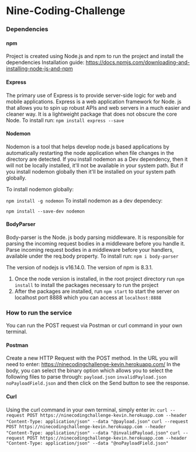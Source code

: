 # Nine-Coding-Challenge

### Dependencies
#### npm
Project is created using Node.js and npm to run the project and install the dependencies
Installation guide: https://docs.npmjs.com/downloading-and-installing-node-js-and-npm

#### Express
The primary use of Express is to provide server-side logic for web and mobile applications. 
Express is a web application framework for Node. js that allows you to spin up robust APIs and web servers in a much easier and cleaner way. It is a lightweight package that does not obscure the core Node.
To install run:
`npm install express --save`

#### Nodemon
Nodemon is a tool that helps develop node.js based applications by automatically restarting the node application when file changes in the directory are detected.
If you install nodemon as a Dev dependency, then it will not be locally installed, it'll not be available in your system path. But if you install nodemon globally then it'll be installed on your system path globally.

To install nodemon globally:

`npm install -g nodemon`
To install nodemon as a dev dependecy:

`npm install --save-dev nodemon`

#### BodyParser
Body-parser is the Node. js body parsing middleware. It is responsible for parsing the incoming request bodies in a middleware before you handle it.
Parse incoming request bodies in a middleware before your handlers, available under the req.body property.
To install run:
`npm i body-parser`


The version of nodejs is v16.14.0.
The version of npm is 8.3.1.
1. Once the node version is installed, in the root project directory run `npm install` to install the packages necessary to run the project
2. After the packages are installed, run `npm start` to start the server on localhost port 8888 which you can access at `localhost:8888`


### How to run the service
You can run the POST request via Postman or curl command in your own terminal.

#### Postman
Create a new HTTP Request with the POST method. In the URL you will need to enter: https://ninecodingchallenge-kevin.herokuapp.com/
In the body, you can select the binary option which allows you to select the following files to parse through: 
`payload.json`
`invalidPayload.json`
`noPayloadField.json`
and then click on the Send button to see the response.

#### Curl
Using the curl command in your own terminal, simply enter in:
`curl --request POST https://ninecodingchallenge-kevin.herokuapp.com --header "Content-Type: application/json" --data "@payload.json"`
`curl --request POST https://ninecodingchallenge-kevin.herokuapp.com --header "Content-Type: application/json" --data "@invalidPayload.json"`
`curl --request POST https://ninecodingchallenge-kevin.herokuapp.com --header "Content-Type: application/json" --data "@noPayloadField.json"`